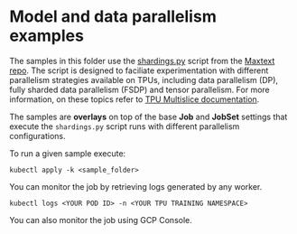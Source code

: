#  Model and data parallelism examples

The samples in this folder use the [shardings.py](https://github.com/google/maxtext/blob/main/pedagogical_examples/shardings.py) script from the [Maxtext repo](https://github.com/google/maxtext). The script is designed to faciliate experimentation with different parallelism strategies available on TPUs, including data parallelism (DP), fully sharded data parallelism (FSDP) and tensor parallelism. For more information, on these topics refer to [TPU Multislice documentation](https://cloud.google.com/tpu/docs/multislice-introduction#get-started).

The samples are **overlays** on top of the base **Job** and **JobSet** settings that execute the `shardings.py` script runs with different parallelism configurations.


To run a given sample execute:

```
kubectl apply -k <sample_folder>
```

You can monitor the job by retrieving logs generated by any worker.


```
kubectl logs <YOUR POD ID> -n <YOUR TPU TRAINING NAMESPACE>
```

You can also monitor the job using GCP Console.

